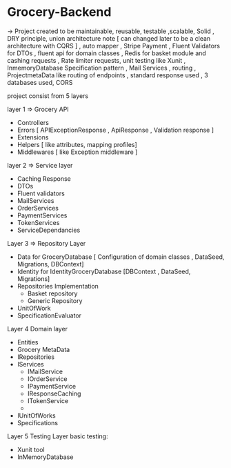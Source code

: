 # Grocery-Backend

→ Project created to be maintainable, reusable, testable ,scalable, Solid , DRY principle, union architecture note [ can changed later to be a clean architecture with CQRS ] , auto mapper , Stripe Payment , Fluent Validators for DTOs , fluent api for domain classes , Redis for basket module and cashing requests , Rate limiter requests, unit testing like Xunit , InmemoryDatabase   Specification pattern , Mail Services ,  routing , ProjectmetaData like routing of endpoints  ,  standard response used  , 3 databases used, CORS

project consist from 5 layers 

layer 1 ⇒ Grocery  API

- Controllers
- Errors [  APIExceptionResponse , ApiResponse , Validation response ]
- Extensions
- Helpers [ like  attributes, mapping profiles]
- Middlewares [ like Exception middleware ]

layer 2 ⇒ Service layer

- Caching Response
- DTOs
- Fluent validators
- MailServices
- OrderServices
- PaymentServices
- TokenServices
- ServiceDependancies

Layer 3 ⇒ Repository Layer

- Data for GroceryDatabase [ Configuration of domain classes , DataSeed, Migrations, DBContext]
- Identity for IdentityGroceryDatabase [DBContext  , DataSeed, Migrations]
- Repositories Implementation
    - Basket repository
    - Generic Repository
- UnitOfWork
- SpecificationEvaluator

Layer 4 Domain layer

- Entities
- Grocery MetaData
- IRepositories
- IServices
    - IMailService
    - IOrderService
    - IPaymentService
    - IResponseCaching
    - ITokenService
    - 
- IUnitOfWorks
- Specifications

Layer 5 Testing Layer  basic testing:

- Xunit tool
- InMemoryDatabase
